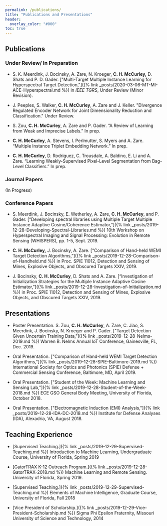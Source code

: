 ```yaml
---
permalink: /publications/
title: "Publications and Presentations"
header:
  overlay_color: "#000"
toc: true
---
```

## Publications

### Under Review/ In Preparation
* S. K. Meerdink, J. Bocinsky, A. Zare, N. Kroeger, **C. H. McCurley,** D. Shats and P. D. Gader. ["Multi-Target Multiple Instance Learning for Hyperspectral Target Detection,"]({% link _posts/2020-03-06-MT-MI-ACE-Hyperspectral.md %}) in <em>IEEE TGRS</em>, Under Review (Minor Revision).

* J. Peeples, S. Walker, **C. H. McCurley**, A. Zare and J. Keller. "Divergence Regulated Encoder Network for Joint Dimensionality Reduction and Classification."  Under Review.

* S. Zou, **C. H. McCurley**, A. Zare and P. Gader. “A Review of Learning from Weak and Imprecise Labels.”  In
prep.

* **C. H. McCurley**, A. Stevens, I. Perlmutter, S. Myers and A. Zare. “Multiple Instance Triplet Embedding
Network.”  In prep.

* **C. H. McCurley**, D. Rodriguez, C. Trousdale, A. Baldino, E. Li and A. Zare. “Learning Weakly-Supervised
Pixel-Level Segmentation from Bag-Level Classifiers.”  In prep.


### Journal Papers
(In Progress)

### Conference Papers 

* S. Meerdink, J. Bocinsky, E. Wetherley, A. Zare, **C. H. McCurley**, and P. Gader. [“Developing spectral libraries using Multiple Target Multiple Instance Adaptive Cosine/Coherence Estimator,”]({% link _posts/2019-12-28-Developing-Spectral-Libraries.md %}) 10th Workshop on Hyperspectral Imaging and Signal Processing: Evolution in Remote Sensing (WHISPERS), pp. 1-5, Sept. 2019.

* **C. H. McCurley,** J. Bocinsky, A. Zare. [“Comparison of Hand-held WEMI Target Detection Algorithms,”]({% link _posts/2019-12-28-Comparison-of-Handheld.md %}) in Proc. SPIE 11012, Detection and Sensing of Mines, Explosive Objects, and Obscured Targets XXIV, 2019.

* J. Bocinsky, **C. H. McCurley**, D. Shats and A. Zare. [“Investigation of Initialization Strategies for the Multiple Instance Adaptive Cosine Estimator,”]({% link _posts/2019-12-28-Investigation-of-Initialization.md %}) in Proc. SPIE 11012, Detection and Sensing of Mines, Explosive Objects, and Obscured Targets XXIV, 2019.

## Presentations

* Poster Presentation. S. Zou, **C. H. McCurley**, A. Zare, C. Jiao, S. Meerdink, J. Bocinsky, N. Kroeger and P. Gader. ["Target Detection Given Uncertain Training Data,"]({% link _posts/2019-12-28-Nelms-2019.md %}) Warren B. Nelms Annual IoT Conference, Gainesville, FL, Dec. 2019.

* Oral Presentation. ["Comparison of Hand-held WEMI Target Detection Algorithms,"]({% link _posts/2019-12-28-SPIE-Baltimore-2019.md %}) International Society for Optics and Photonics (SPIE) Defense + Commercial Sensing Conference, Baltimore, MD, April 2019.

* Oral Presentation. ["Student of the Week: Machine Learning and Sensing Lab,"]({% link _posts/2019-12-28-Student-of-the-Week-2018.md %}) ECE GSO General Body Meeting, University of Florida, October 2018.

* Oral Presentation. ["Electromagnetic Induction (EMI) Analysis,"]({% link _posts/2019-12-28-IDA-DC-2018.md %}) Institute for Defense Analyses (IDA), Alexadria, VA, August 2018.
 
## Teaching Experience
* [Supervised Teaching.]({% link _posts/2019-12-29-Supervised-Teaching.md %})  Introduction to Machine Learning, Undergraduate Course, University of Florida, Spring 2019

* [GatorTRAX K-12 Outreach Program.]({% link _posts/2019-12-28-GatorTRAX-2018.md %})  Machine Learning and Remote Sensing. University of Florida, Spring 2019.

* [Supervised Teaching.]({% link _posts/2019-12-29-Supervised-Teaching.md %}) Elements of Machine Intelligence, Graduate Course, University of Florida, Fall 2018

* [Vice President of Scholarship.]({% link _posts/2019-12-29-Vice-President-Scholarship.md %}) Sigma Phi Epsilon Fraternity, Missouri University of Science and Technology, 2014